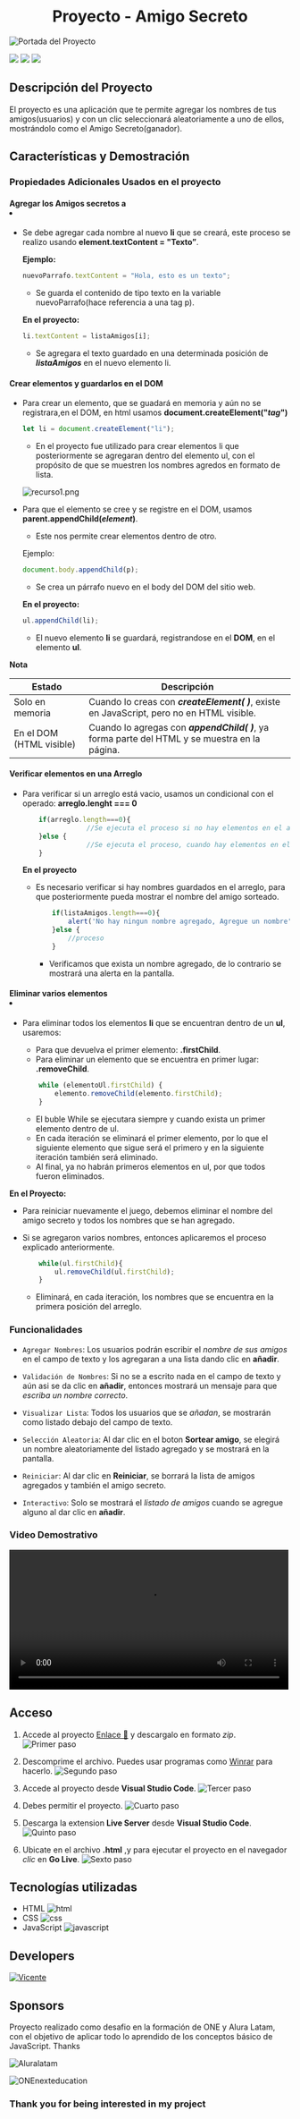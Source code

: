 <h1 align="center"> Proyecto - Amigo Secreto </h1>

![Portada del Proyecto](/assets/Readme/Portada.png)

<p align="left">
<img src="https://img.shields.io/badge/Version-V1.0-blue">
<img src="https://img.shields.io/badge/Release_Day-March-orange">
<img src="https://img.shields.io/badge/Status-Activo-purple">
</p>

## Descripción del Proyecto
El proyecto es una aplicación que te permite agregar los nombres de tus amigos(usuarios) y con un clic seleccionará aleatoriamente a uno de ellos, mostrándolo como el Amigo Secreto(ganador).

## Características y Demostración

### Propiedades Adicionales Usados en el proyecto
#### Agregar los Amigos secretos a <li></li>
- Se debe agregar cada nombre al nuevo **li** que se creará, este proceso se realizo usando **element.textContent = "Texto”**.
    
    **Ejemplo:**
    
    ```jsx
    nuevoParrafo.textContent = "Hola, esto es un texto";
    ```
    
    - Se guarda el contenido de tipo texto en la variable nuevoParrafo(hace referencia a una tag p).
    
    **En el proyecto:**
    
    ```jsx
    li.textContent = listaAmigos[i];
    ```
    
    - Se agregara el texto guardado en una determinada posición de ***listaAmigos*** en el nuevo elemento li.

#### Crear elementos y guardarlos en el DOM
- Para crear un elemento, que se guadará en memoria y aún no se registrara,en el DOM, en html usamos **document.createElement("*tag*")**
    
    ```jsx
    let li = document.createElement("li");
    ```
    
    - En el proyecto fue utilizado para crear elementos li que posteriormente se agregaran dentro del elemento ul, con el propósito de que se muestren los nombres agredos en formato de lista.
    
    ![recurso1.png](/assets/Readme/recurso1.png)

- Para que el elemento se cree y se registre en el DOM, usamos **parent.appendChild(*element*)**.
    - Este nos permite crear elementos dentro de otro.
    
    Ejemplo:
    
    ```jsx
    document.body.appendChild(p);
    ```
    
    - Se crea un párrafo nuevo en el body del DOM del sitio web.
    
    **En el proyecto:**
    
    ```jsx
    ul.appendChild(li); 
    ```
    
    - El nuevo elemento **li** se guardará, registrandose en el **DOM**, en el elemento **ul**.

**Nota**

| **Estado** | **Descripción** |
| --- | --- |
| Solo en memoria | Cuando lo creas con ***createElement( )***, existe en JavaScript, pero no en HTML visible. |
| En el DOM (HTML visible) | Cuando lo agregas con ***appendChild( )***, ya forma parte del HTML y se muestra en la página. |

#### Verificar elementos en una Arreglo

- Para verificar si un arreglo está vacio, usamos un condicional con el operado: **arreglo.lenght === 0**
    
    ```jsx
        if(arreglo.length===0){
    				//Se ejecuta el proceso si no hay elementos en el arreglo
        }else {
    				//Se ejecuta el proceso, cuando hay elementos en el arreglo.
        }
    ```
    
    **En el proyecto**
    
    - Es necesario verificar si hay nombres guardados en el arreglo, para que posteriormente pueda mostrar el nombre del amigo sorteado.
        
        ```jsx
            if(listaAmigos.length===0){
                alert('No hay ningun nombre agregado, Agregue un nombre')
            }else {
                //proceso
            }
        ```
        
        - Verificamos que exista un nombre agregado, de lo contrario se mostrará una alerta en la pantalla.

#### Eliminar varios elementos <li></li>

- Para eliminar todos los elementos **li** que se encuentran dentro de un **ul**, usaremos:
    - Para que devuelva el primer elemento:  **.firstChild**.
    - Para eliminar un elemento que se encuentra en primer lugar:  **.removeChild**.
    
    ```jsx
        while (elementoUl.firstChild) { 
            elemento.removeChild(elemento.firstChild); 
        }
    ```
    
    - El buble While se ejecutara siempre y cuando exista un primer elemento dentro de ul.
    - En cada iteración se eliminará el primer elemento, por lo que el siguiente elemento que sigue será el primero y en la siguiente iteración también será eliminado.
    - Al final, ya no habrán primeros elementos en ul, por que todos fueron eliminados.

**En el Proyecto:**

- Para reiniciar nuevamente el juego, debemos eliminar el nombre del amigo secreto y todos los nombres que se han agregado.
- Si se agregaron varios nombres, entonces aplicaremos el proceso explicado anteriormente.
    
    ```jsx
        while(ul.firstChild){
            ul.removeChild(ul.firstChild);
        }
    ```
    
    - Eliminará, en cada iteración, los nombres que se encuentra en la primera posición del arreglo.

### Funcionalidades
- `Agregar Nombres`: Los usuarios podrán escribir el *nombre de sus amigos* en el campo de texto y los agregaran a una lista dando clic en **añadir**.

- `Validación de Nombres`: Si no se a escrito nada en el campo de texto y aún asi se da clic en **añadir**, entonces mostrará un mensaje para que *escriba un nombre correcto*.

- `Visualizar Lista`: Todos los usuarios que se *añadan*, se mostrarán como listado debajo del campo de texto.

- `Selección Aleatoria`: Al dar clic en el boton **Sortear amigo**, se elegirá un nombre aleatoriamente del listado agregado y se mostrará en la pantalla.

- `Reiniciar`: Al dar clic en **Reiniciar**, se borrará la lista de amigos agregados y también el amigo secreto.

- `Interactivo`: Solo se mostrará el *listado de amigos* cuando se agregue alguno al dar clic en **añadir**.


### Video Demostrativo
<video src="/assets/Readme/VideoDemostracion.mp4" controls autoplay  width="500"></video>

## Acceso
1. Accede al proyecto [Enlace 🔗](https://github.com/Programador98/Amigo-Secreto) y descargalo en formato *zip*.
![Primer paso](/assets/Readme/Paso1.gif)

2. Descomprime el archivo. Puedes usar programas como [Winrar](https://winrar.es/descargas) para hacerlo.
![Segundo paso](/assets/Readme/Paso2.gif)

3. Accede al proyecto desde **Visual Studio Code**.
![Tercer paso](/assets/Readme/Paso3.gif)

4. Debes permitir el proyecto.
![Cuarto paso](/assets/Readme/Paso4.png)

5. Descarga la extension **Live Server** desde **Visual Studio Code**.
![Quinto paso](/assets/Readme/Paso5.png)

6. Ubicate en el archivo **.html** ,y para ejecutar el proyecto en el navegador *clic* en **Go Live**.
![Sexto paso](/assets/Readme/Paso6.gif)

## Tecnologías utilizadas

- HTML ![html](/assets/Readme/html.png)
- CSS ![css](/assets/Readme/css.png)
- JavaScript ![javascript](/assets/Readme/js.png)

## Developers
[![Vicente](https://github.com/Programador98.png?size=100)](https://github.com/Programador98)

## Sponsors
Proyecto realizado como desafio en la formación de ONE y Alura Latam, con el objetivo de aplicar todo lo aprendido de los conceptos básico de JavaScript. Thanks

![Aluralatam](/assets/Readme/alura-latam.jpg)

![ONEnexteducation](/assets/Readme/one.png)


### Thank you for being interested in my project
